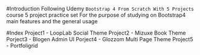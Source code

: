 #Introduction
Following Udemy `Bootstrap 4 From Scratch With 5 Projects` course 5 project practice set
For the purpose of studying on Bootstrap4 main features and the general usage

#Index
Project1 - LoopLab Social Theme
Project2 - Mizuxe Book Theme
Porject3 - Blogen Admin UI
Porject4 - Glozzom Multi Page Theme
Project5 - Portfoligrid
